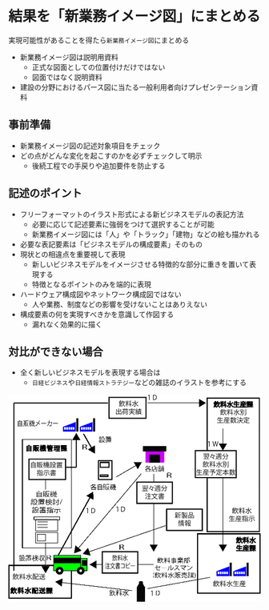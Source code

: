 # 結果を「新業務イメージ図」にまとめる

実現可能性があることを得たら`新業務イメージ図`にまとめる

* 新業務イメージ図は説明用資料
    * 正式な図面としての位置付けだけではない
    * 図面ではなく説明資料
* 建設の分野におけるパース図に当たる一般利用者向けプレゼンテーション資料

## 事前準備

* 新業務イメージ図の記述対象項目をチェック
* どの点がどんな変化を起こすのかを必ずチェックして明示
    * 後続工程での手戻りや追加要件を防止する

## 記述のポイント

* フリーフォーマットのイラスト形式による新ビジネスモデルの表記方法
    * 必要に応じて記述要素に強弱をつけて選択することが可能
    * 新業務イメージ図には「人」や「トラック」「建物」などの絵も描かれる
* 必要な表記要素は「ビジネスモデルの構成要素」そのもの
* 現状との相違点を重要視して表現
    * 新しいビジネスモデルをイメージさせる特徴的な部分に重きを置いて表現する
    * 特徴となるポイントのみを端的に表現
* ハードウェア構成図やネットワーク構成図ではない
    * 人や業務、制度などの影響を受けないことはありえない
* 構成要素の何を実現すべきかを意識して作図する
    * 漏れなく効果的に描く

## 対比ができない場合

* 全く新しいビジネスモデルを表現する場合は
    * `日経ビジネス`や`日経情報ストラテジー`などの雑誌のイラストを参考にする

![buisiness_image_00](image/buisiness_image_00.gif)
